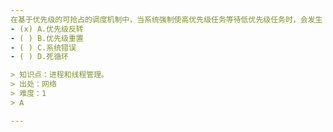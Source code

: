 ```yaml
---
在基于优先级的可抢占的调度机制中，当系统强制使高优先级任务等待低优先级任务时，会发生（）s6
- (x) A.优先级反转
- ( ) B.优先级重置
- ( ) C.系统错误
- ( ) D.死循环

> 知识点：进程和线程管理。
> 出处：网络
> 难度：1
> A

---
```

